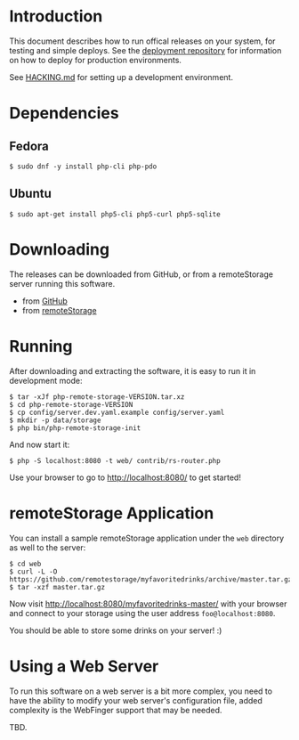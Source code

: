 # Introduction
This document describes how to run offical releases on your system, for 
testing and simple deploys. See the 
[deployment repository](https://github.com/fkooman/php-remote-storage-deployment/) 
for information on how to deploy for production environments. 

See [HACKING.md](HACKING.md) for setting up a development environment.

# Dependencies
## Fedora

    $ sudo dnf -y install php-cli php-pdo

## Ubuntu

    $ sudo apt-get install php5-cli php5-curl php5-sqlite

# Downloading
The releases can be downloaded from GitHub, or from a remoteStorage server 
running this software.

* from [GitHub](https://github.com/fkooman/php-remote-storage/releases)
* from [remoteStorage](https://storage.tuxed.net/fkooman/public/upload/php-remote-storage/releases.html)

# Running
After downloading and extracting the software, it is easy to run it in 
development mode:

    $ tar -xJf php-remote-storage-VERSION.tar.xz
    $ cd php-remote-storage-VERSION
    $ cp config/server.dev.yaml.example config/server.yaml
    $ mkdir -p data/storage
    $ php bin/php-remote-storage-init

And now start it:

    $ php -S localhost:8080 -t web/ contrib/rs-router.php

Use your browser to go to [http://localhost:8080/](http://localhost:8080/) to
get started!

# remoteStorage Application
You can install a sample remoteStorage application under the `web` directory
as well to the server:

    $ cd web
    $ curl -L -O https://github.com/remotestorage/myfavoritedrinks/archive/master.tar.gz
    $ tar -xzf master.tar.gz

Now visit [http://localhost:8080/myfavoritedrinks-master/](http://localhost:8080/myfavoritedrinks-master/)
with your browser and connect to your storage using the user address 
`foo@localhost:8080`.

You should be able to store some drinks on your server! :)

# Using a Web Server
To run this software on a web server is a bit more complex, you need to have
the ability to modify your web server's configuration file, added complexity 
is the WebFinger support that may be needed.

TBD.

